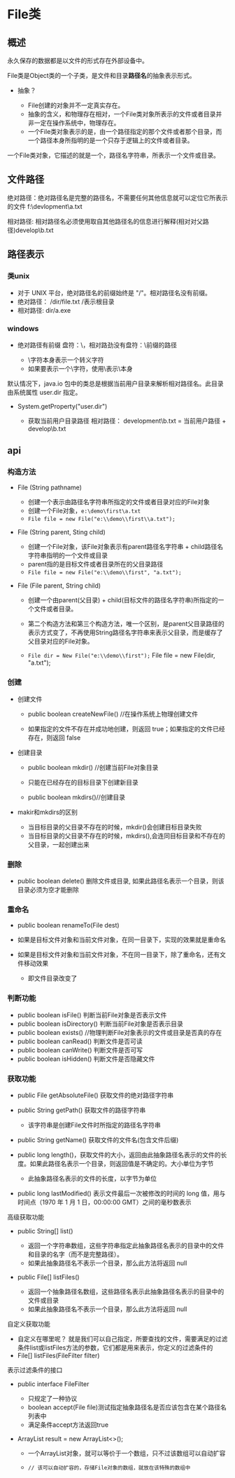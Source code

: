 # File类

## 概述

永久保存的数据都是以文件的形式存在外部设备中。

File类是Object类的一个子类，是文件和目录**路径名**的抽象表示形式。

- 抽象？

	- File创建的对象并不一定真实存在。
	- 抽象的含义，和物理存在相对，一个File类对象所表示的文件或者目录并非一定在操作系统中，物理存在。
	- 一个File类对象表示的是，由一个路径指定的那个文件或者那个目录，而一个路径本身所指明的是一个只存于逻辑上的文件或者目录。

一个File类对象，它描述的就是一个，路径名字符串，所表示一个文件或目录。

## 文件路径

绝对路径：绝对路径名是完整的路径名，不需要任何其他信息就可以定位它所表示的文件  f:\devlopment\a.txt

相对路径: 相对路径名必须使用取自其他路径名的信息进行解释(相对对父路径)develop\b.txt

## 路径表示

### 类unix

- 对于 UNIX 平台，绝对路径名的前缀始终是 "/"。相对路径名没有前缀。
- 绝对路径： /dir/file.txt  /表示根目录
- 相对路径:  dir/a.exe

### windows

- 绝对路径有前缀 盘符：\，相对路劲没有盘符：\前缀的路径

	- \字符本身表示一个转义字符
	- 如果要表示一个\字符，使用\\表示\本身

默认情况下，java.io 包中的类总是根据当前用户目录来解析相对路径名。此目录由系统属性 user.dir 指定。

- System.getProperty("user.dir")

	- 获取当前用户目录路径
相对路径： development\b.txt = 当前用户路径 + develop\b.txt 

## api

### 构造方法

- File (String pathname)

	- 创建一个表示由路径名字符串所指定的文件或者目录对应的File对象
	- 创建一个File对象，`e:\demo\first\a.txt`
	- `File file = new File("e:\\demo\\first\\a.txt");`

- File (String parent, Sting child)

	- 创建一个File对象，该File对象表示有parent路径名字符串 + child路径名字符串指明的一个文件或目录
	- parent指的是目标文件或者目录所在的父目录路径
	- `File file = new File("e:\\demo\\first", "a.txt");`

- File (File parent, String child)

	- 创建一个由parent(父目录) + child(目标文件的路径名字符串)所指定的一个文件或者目录。
	- 第二个构造方法和第三个构造方法，唯一个区别，是parent父目录路径的表示方式变了，不再使用String路径名字符串来表示父目录，而是缓存了父目录对应的File对象。

	- `File dir = New File("e:\\demo\\first");`
File file = new File(dir, "a.txt");

### 创建

- 创建文件

	- public boolean createNewFile()  //在操作系统上物理创建文件

	- 如果指定的文件不存在并成功地创建，则返回 true；如果指定的文件已经存在，则返回 false

- 创建目录

	- public boolean mkdir()  //创建当前File对象目录

	- 只能在已经存在的目标目录下创建新目录

	- public boolean mkdirs()//创建目录

- makir和mkdirs的区别

	- 当目标目录的父目录不存在的时候，mkdir()会创建目标目录失败
	- 当目标目录的父目录不存在的时候，mkdirs(),会连同目标目录和不存在的父目录，一起创建出来

### 删除

- public boolean delete() 删除文件或目录, 如果此路径名表示一个目录，则该目录必须为空才能删除

### 重命名

- public boolean renameTo(File dest)
- 如果是目标文件对象和当前文件对象，在同一目录下，实现的效果就是重命名
- 如果是目标文件对象和当前文件对象，不在同一目录下，除了重命名，还有文件移动效果

	- 即文件目录改变了

### 判断功能

- public boolean isFile() 判断当前File对象是否表示文件
- public boolean isDirectory() 判断当前File对象是否表示目录
- public boolean exists()  //物理判断File对象表示的文件或目录是否真的存在
- public boolean canRead() 判断文件是否可读
- public boolean canWrite() 判断文件是否可写
- public boolean isHidden() 判断文件是否隐藏文件

### 获取功能

- public File getAbsoluteFile() 获取文件的绝对路径字符串
- public String getPath() 获取文件的路径字符串

	- 该字符串是创建File文件时所指定的路径名字符串

- public String getName() 获取文件的文件名(包含文件后缀)
- public long length()，获取文件的大小，返回由此抽象路径名表示的文件的长度。如果此路径名表示一个目录，则返回值是不确定的。大小单位为字节

	- 此抽象路径名表示的文件的长度，以字节为单位

- public long lastModified() 表示文件最后一次被修改的时间的 long 值，用与时间点（1970 年 1 月 1 日，00:00:00 GMT）之间的毫秒数表示

高级获取功能

- public String[] list() 

    - 返回一个字符串数组，这些字符串指定此抽象路径名表示的目录中的文件和目录的名字（而不是完整路径）。
    - 如果此抽象路径名不表示一个目录，那么此方法将返回 null

- public File[] listFiles()

    - 返回一个抽象路径名数组，这些路径名表示此抽象路径名表示的目录中的文件或目录
    - 如果此抽象路径名不表示一个目录，那么此方法将返回 null

自定义获取功能

- 自定义在哪里呢？ 就是我们可以自己指定，所要查找的文件，需要满足的过滤条件list或listFiles方法的参数，它们都是用来表示，你定义的过滤条件的
- File[] listFiles(FileFilter filter)

表示过滤条件的接口

- public interface FileFilter

    - 只规定了一种协议
    - boolean accept(File file)测试指定抽象路径名是否应该包含在某个路径名列表中
    - 满足条件accept方法返回true

- ArrayList<File> result = new ArrayList<>();

	- 一个ArrayList对象，就可以等价于一个数组，只不过该数组可以自动扩容
	-     // 该可以自动扩容的，存储File对象的数组，就放在该特殊的数组中

